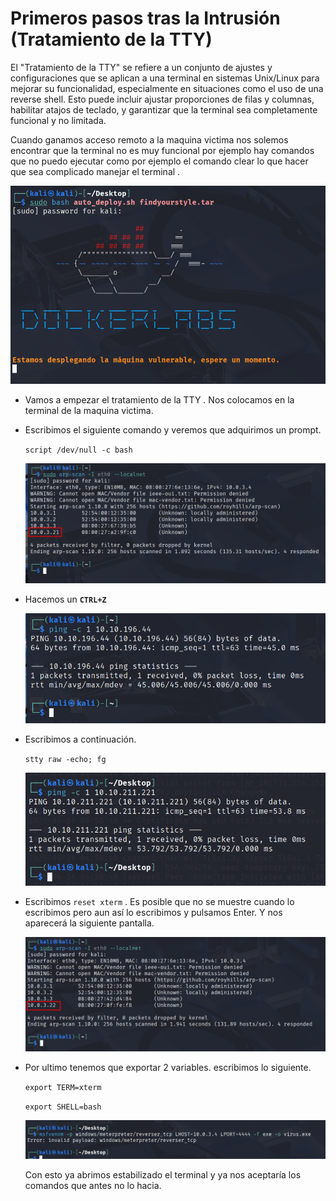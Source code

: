 # Primeros pasos tras la Intrusión (Tratamiento de la TTY)

El "Tratamiento de la TTY" se refiere a un conjunto de ajustes y configuraciones que se aplican a una terminal en sistemas Unix/Linux para mejorar su funcionalidad, especialmente en situaciones como el uso de una reverse shell. Esto puede incluir ajustar proporciones de filas y columnas, habilitar atajos de teclado, y garantizar que la terminal sea completamente funcional y no limitada.

Cuando ganamos acceso remoto a la maquina victima nos solemos encontrar que la terminal no es muy funcional por ejemplo hay comandos que no puedo ejecutar como por ejemplo el comando clear lo que hacer que sea complicado manejar el terminal .

![image.png](./imagenes/image%2054.png)

- Vamos a empezar el tratamiento de la TTY . Nos colocamos en la terminal de la maquina victima.
- Escribimos el siguiente comando  y veremos que adquirimos un prompt.
    
    `script /dev/null -c bash`
    
    ![image.png](./imagenes/image%2055.png)
    
- Hacemos un **`CTRL+Z`**
    
    ![image.png](./imagenes/image%2056.png)
    

- Escribimos a continuación.
    
    `stty raw -echo; fg`
    
    ![image.png](./imagenes/image%2057.png)
    

- Escribimos `reset xterm` . Es posible que no se muestre cuando lo escribimos pero aun así lo escribimos y pulsamos Enter. Y nos aparecerá la siguiente pantalla.
    
    ![image.png](./imagenes/image%2058.png)
    

- Por ultimo tenemos que exportar 2 variables. escribimos lo siguiente.
    
    `export TERM=xterm`
    
    `export SHELL=bash`
    
    ![image.png](./imagenes/image%2059.png)
    
    Con esto ya abrimos estabilizado el terminal y ya nos aceptaría los comandos que antes no lo hacia.